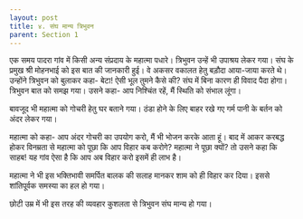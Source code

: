 ```yaml
---
layout: post
title: ४. संघ मान्य त्रिभुवन
parent: Section 1
---
```


एक समय पादरा गांव में किसी अन्य संप्रदाय के महात्मा पधारे। त्रिभुवन उन्हें भी उपाश्रय लेकर गया। संघ के प्रमुख श्री मोहनभाई को इस बात की जानकारी हुई। वे अकसर वकालत हेतु बड़ौदा आया-जाया करते थे। उन्होंने त्रिभुवन को बुलाकर कहा- बेटा! ऐसी भूल तुमने कैसे की? संघ में बिना कारण ही विवाद पैदा होगा। त्रिभुवन बात को समझ गया। उसने कहा- आप निश्चिंत रहें, मैं स्थिति को संभाल लूंगा।

बावजूद भी महात्मा को गोचरी हेतु घर बताने गया। ठंडा होने के लिए बाहर रखे गए गर्म पानी के बर्तन को अंदर लेकर गया। 

महात्मा को कहा- आप अंदर गोचरी का उपयोग करो, मैं भी भोजन करके आता हूं। 
बाद में आकर करबद्ध होकर विनम्रता से महात्मा को पूछा कि 
आप विहार कब करोगे? 
महात्मा ने पूछा क्यों? 
तो उसने कहा कि साहब! यह गांव ऐसा है कि आप अब विहार करो इसमें ही लाभ है। 

महात्मा ने भी इस भक्तिभावी समर्पित बालक की सलाह मानकर शाम को ही विहार कर दिया। इससे शांतिपूर्वक समस्या का हल हो गया।

छोटी उम्र में भी इस तरह की व्यवहार कुशलता से त्रिभुवन संघ मान्य हो गया।